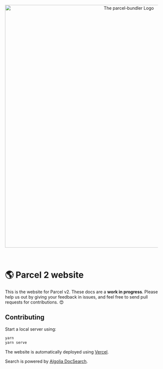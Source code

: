 <p align="center">
  <img width="800" alt="The parcel-bundler Logo" src="https://avatars3.githubusercontent.com/u/32607881?s=88&v=4">
</p>
</br>

# 🌎 Parcel 2 website

This is the website for Parcel v2. These docs are a **work in progress**. Please help us out by giving your feedback in issues, and feel free to send pull requests for contributions. 😍

## Contributing

Start a local server using:

```bash
yarn
yarn serve
```

The website is automatically deployed using [Vercel](https://vercel.com).

Search is powered by [Algolia DocSearch](https://docsearch.algolia.com/).
